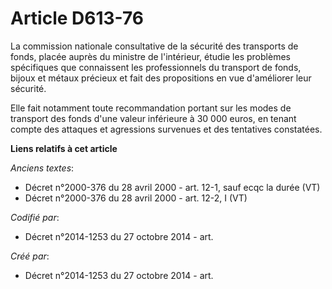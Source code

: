 # Article D613-76

La commission nationale consultative de la sécurité des transports de fonds, placée auprès du ministre de l'intérieur, étudie
les problèmes spécifiques que connaissent les professionnels du transport de fonds, bijoux et métaux précieux et fait des
propositions en vue d'améliorer leur sécurité.

Elle fait notamment toute recommandation portant sur les modes de transport des fonds d'une valeur inférieure à 30 000 euros,
en tenant compte des attaques et agressions survenues et des tentatives constatées.

**Liens relatifs à cet article**

_Anciens textes_:

  - Décret n°2000-376 du 28 avril 2000 - art. 12-1, sauf ecqc la durée (VT)
  - Décret n°2000-376 du 28 avril 2000 - art. 12-2, I (VT)

_Codifié par_:

  - Décret n°2014-1253 du 27 octobre 2014 - art.

_Créé par_:

  - Décret n°2014-1253 du 27 octobre 2014 - art.
